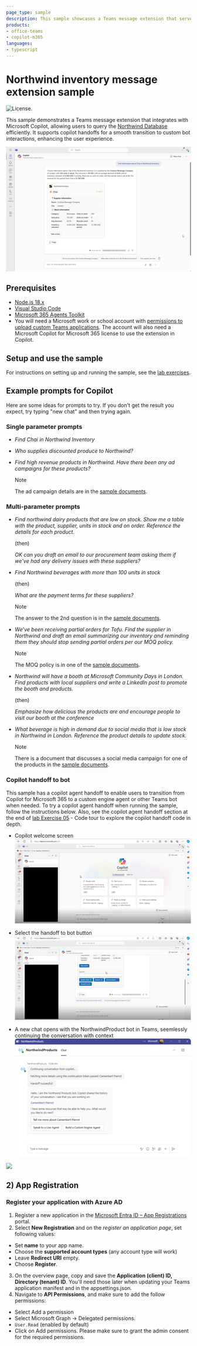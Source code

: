 ```yaml
---
page_type: sample
description: This sample showcases a Teams message extension that serves as a plugin for Microsoft Copilot, enabling users to query the Northwind Database.
products:
- office-teams
- copilot-m365
languages:
- typescript
---
```


# Northwind inventory message extension sample

![License.](https://img.shields.io/badge/license-MIT-green.svg)

This sample demonstrates a Teams message extension that integrates with Microsoft Copilot, allowing users to query the [Northwind Database](https://learn.microsoft.com/dotnet/framework/data/adonet/sql/linq/downloading-sample-databases) efficiently. It supports copilot handoffs for a smooth transition to custom bot interactions, enhancing the user experience.

![Screenshot of the sample extension working in Copilot in Microsoft Teams](./lab/images/03-03a-response-on-chai.png)

## Prerequisites

- [Node.js 18.x](https://nodejs.org/download/release/v18.18.2/)
- [Visual Studio Code](https://code.visualstudio.com/)
- [Microsoft 365 Agents Toolkit](https://marketplace.visualstudio.com/items?itemName=TeamsDevApp.ms-teams-vscode-extension)
- You will need a Microsoft work or school account with [permissions to upload custom Teams applications](https://learn.microsoft.com/microsoftteams/platform/concepts/build-and-test/prepare-your-o365-tenant#enable-custom-teams-apps-and-turn-on-custom-app-uploading). The account will also need a Microsoft Copilot for Microsoft 365 license to use the extension in Copilot.

## Setup and use the sample

For instructions on setting up and running the sample, see the [lab exercises](./lab/Exercise%2000%20-%20Welcome.md).

## Example prompts for Copilot

Here are some ideas for prompts to try. If you don't get the result you expect, try typing "new chat" and then trying again.

### Single parameter prompts

- *Find Chai in Northwind Inventory*

- *Who supplies discounted produce to Northwind?*

- *Find high revenue products in Northwind. Have there been any ad campaigns for these products?*

  > [!NOTE]
  > The ad campaign details are in the [sample documents](./sampleDocs/).

### Multi-parameter prompts

- *Find northwind dairy products that are low on stock. Show me a table with the product, supplier, units in stock and on order. Reference the details for each product.*

  (then)

  *OK can you draft an email to our procurement team asking them if we've had any delivery issues with these suppliers?*

- *Find Northwind beverages with more than 100 units in stock*

  (then)

  *What are the payment terms for these suppliers?*

  > [!NOTE]
  > The answer to the 2nd question is in the [sample documents](./sampleDocs/).

- *We’ve been receiving partial orders for Tofu. Find the supplier in Northwind and draft an email summarizing our inventory and reminding them they should stop sending partial orders per our MOQ policy.*

  > [!NOTE]
  > The MOQ policy is in one of the [sample documents](./sampleDocs/).

- *Northwind will have a booth at Microsoft Community Days  in London. Find products with local suppliers and write a LinkedIn post to promote the booth and products.*

  (then)

  *Emphasize how delicious the products are and encourage people to visit our booth at the conference*

- *What beverage is high in demand due to social media that is low stock in Northwind in London. Reference the product details to update stock.*

  > [!NOTE]
  > There is a document that discusses a social media campaign for one of the products in the [sample documents](./sampleDocs/).

### Copilot handoff to bot

This sample has a copilot agent handoff to enable users to transition from Copilot for Microsoft 365 to a custom engine agent or other Teams bot when needed. To try a copilot agent handoff when running the sample, follow the instructions below. Also, see the copilot agent handoff section at the end of [lab Exercise 05](./lab/Exercise%2005%20-%20Code%20tour.md) - Code tour to explore the copilot handoff code in depth. 

- Copilot welcome screen
![Welcome screen for copilot](./lab/images/startScreen.png)

- Select the handoff to bot button
![Handoff action button](./lab/images/action-btn.png)

- A new chat opens with the NorthwindProduct bot in Teams, seemlessly continuing the conversation with context
![Bot response](./lab/images/handoff.png)



![](https://m365-visitor-stats.azurewebsites.net/SamplesGallery/officedev-copilot-for-m365-plugins-samples-msgext-northwind-inventory-ts)

## 2) App Registration

### Register your application with Azure AD

1. Register a new application in the [Microsoft Entra ID – App Registrations](https://go.microsoft.com/fwlink/?linkid=2083908) portal.
2. Select **New Registration** and on the *register an application page*, set following values:
  * Set **name** to your app name.
  * Choose the **supported account types** (any account type will work)
  * Leave **Redirect URI** empty.
  * Choose **Register**.
3. On the overview page, copy and save the **Application (client) ID, Directory (tenant) ID**. You'll need those later when updating your Teams application manifest and in the appsettings.json.
4. Navigate to **API Permissions**, and make sure to add the follow permissions:
  * Select Add a permission
  * Select Microsoft Graph -> Delegated permissions.
  * `User.Read` (enabled by default)
  * Click on Add permissions. Please make sure to grant the admin consent for the required permissions.
